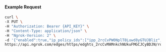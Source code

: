 <!-- Code generated for API Clients. DO NOT EDIT. -->

#### Example Request

```bash
curl \
-X PUT \
-H "Authorization: Bearer {API_KEY}" \
-H "Content-Type: application/json" \
-H "Ngrok-Version: 2" \
-d '{"enabled":true,"ip_policy_ids":["ipp_2rcCvPW0NplT8Luwd8yGTUJBliz","ipp_2rcCvN79gTv2jb1Yji6tYdns2jX"]}' \
https://api.ngrok.com/edges/https/edghts_2rcCvMAMnkchNUkuFMGCJCyBDJN/routes/edghtsrt_2rcCvKAKgNDpIrPFvn5Qu1CyrCz/ip_restriction
```
